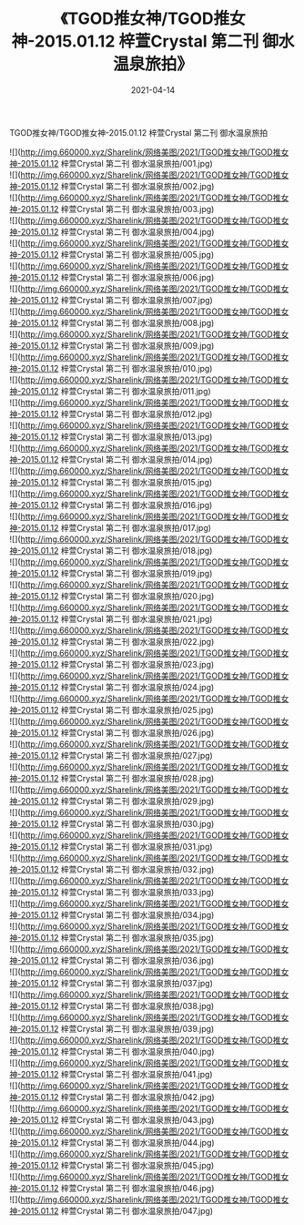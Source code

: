 ﻿---
layout: post
title:  《TGOD推女神/TGOD推女神-2015.01.12 梓萱Crystal 第二刊 御水温泉旅拍》
date:   2021-04-14
img: http://img.660000.xyz/Sharelink/网络美图/2021/TGOD推女神/TGOD推女神-2015.01.12 梓萱Crystal 第二刊 御水温泉旅拍/000.jpg
categories: [美女, 清纯, 唯美]
---

TGOD推女神/TGOD推女神-2015.01.12 梓萱Crystal 第二刊 御水温泉旅拍

 ![](http://img.660000.xyz/Sharelink/网络美图/2021/TGOD推女神/TGOD推女神-2015.01.12 梓萱Crystal 第二刊 御水温泉旅拍/001.jpg) <br>![](http://img.660000.xyz/Sharelink/网络美图/2021/TGOD推女神/TGOD推女神-2015.01.12 梓萱Crystal 第二刊 御水温泉旅拍/002.jpg) <br>![](http://img.660000.xyz/Sharelink/网络美图/2021/TGOD推女神/TGOD推女神-2015.01.12 梓萱Crystal 第二刊 御水温泉旅拍/003.jpg) <br>![](http://img.660000.xyz/Sharelink/网络美图/2021/TGOD推女神/TGOD推女神-2015.01.12 梓萱Crystal 第二刊 御水温泉旅拍/004.jpg) <br>![](http://img.660000.xyz/Sharelink/网络美图/2021/TGOD推女神/TGOD推女神-2015.01.12 梓萱Crystal 第二刊 御水温泉旅拍/005.jpg) <br>![](http://img.660000.xyz/Sharelink/网络美图/2021/TGOD推女神/TGOD推女神-2015.01.12 梓萱Crystal 第二刊 御水温泉旅拍/006.jpg) <br>![](http://img.660000.xyz/Sharelink/网络美图/2021/TGOD推女神/TGOD推女神-2015.01.12 梓萱Crystal 第二刊 御水温泉旅拍/007.jpg) <br>![](http://img.660000.xyz/Sharelink/网络美图/2021/TGOD推女神/TGOD推女神-2015.01.12 梓萱Crystal 第二刊 御水温泉旅拍/008.jpg) <br>![](http://img.660000.xyz/Sharelink/网络美图/2021/TGOD推女神/TGOD推女神-2015.01.12 梓萱Crystal 第二刊 御水温泉旅拍/009.jpg) <br>![](http://img.660000.xyz/Sharelink/网络美图/2021/TGOD推女神/TGOD推女神-2015.01.12 梓萱Crystal 第二刊 御水温泉旅拍/010.jpg) <br>![](http://img.660000.xyz/Sharelink/网络美图/2021/TGOD推女神/TGOD推女神-2015.01.12 梓萱Crystal 第二刊 御水温泉旅拍/011.jpg) <br>![](http://img.660000.xyz/Sharelink/网络美图/2021/TGOD推女神/TGOD推女神-2015.01.12 梓萱Crystal 第二刊 御水温泉旅拍/012.jpg) <br>![](http://img.660000.xyz/Sharelink/网络美图/2021/TGOD推女神/TGOD推女神-2015.01.12 梓萱Crystal 第二刊 御水温泉旅拍/013.jpg) <br>![](http://img.660000.xyz/Sharelink/网络美图/2021/TGOD推女神/TGOD推女神-2015.01.12 梓萱Crystal 第二刊 御水温泉旅拍/014.jpg) <br>![](http://img.660000.xyz/Sharelink/网络美图/2021/TGOD推女神/TGOD推女神-2015.01.12 梓萱Crystal 第二刊 御水温泉旅拍/015.jpg) <br>![](http://img.660000.xyz/Sharelink/网络美图/2021/TGOD推女神/TGOD推女神-2015.01.12 梓萱Crystal 第二刊 御水温泉旅拍/016.jpg) <br>![](http://img.660000.xyz/Sharelink/网络美图/2021/TGOD推女神/TGOD推女神-2015.01.12 梓萱Crystal 第二刊 御水温泉旅拍/017.jpg) <br>![](http://img.660000.xyz/Sharelink/网络美图/2021/TGOD推女神/TGOD推女神-2015.01.12 梓萱Crystal 第二刊 御水温泉旅拍/018.jpg) <br>![](http://img.660000.xyz/Sharelink/网络美图/2021/TGOD推女神/TGOD推女神-2015.01.12 梓萱Crystal 第二刊 御水温泉旅拍/019.jpg) <br>![](http://img.660000.xyz/Sharelink/网络美图/2021/TGOD推女神/TGOD推女神-2015.01.12 梓萱Crystal 第二刊 御水温泉旅拍/020.jpg) <br>![](http://img.660000.xyz/Sharelink/网络美图/2021/TGOD推女神/TGOD推女神-2015.01.12 梓萱Crystal 第二刊 御水温泉旅拍/021.jpg) <br>![](http://img.660000.xyz/Sharelink/网络美图/2021/TGOD推女神/TGOD推女神-2015.01.12 梓萱Crystal 第二刊 御水温泉旅拍/022.jpg) <br>![](http://img.660000.xyz/Sharelink/网络美图/2021/TGOD推女神/TGOD推女神-2015.01.12 梓萱Crystal 第二刊 御水温泉旅拍/023.jpg) <br>![](http://img.660000.xyz/Sharelink/网络美图/2021/TGOD推女神/TGOD推女神-2015.01.12 梓萱Crystal 第二刊 御水温泉旅拍/024.jpg) <br>![](http://img.660000.xyz/Sharelink/网络美图/2021/TGOD推女神/TGOD推女神-2015.01.12 梓萱Crystal 第二刊 御水温泉旅拍/025.jpg) <br>![](http://img.660000.xyz/Sharelink/网络美图/2021/TGOD推女神/TGOD推女神-2015.01.12 梓萱Crystal 第二刊 御水温泉旅拍/026.jpg) <br>![](http://img.660000.xyz/Sharelink/网络美图/2021/TGOD推女神/TGOD推女神-2015.01.12 梓萱Crystal 第二刊 御水温泉旅拍/027.jpg) <br>![](http://img.660000.xyz/Sharelink/网络美图/2021/TGOD推女神/TGOD推女神-2015.01.12 梓萱Crystal 第二刊 御水温泉旅拍/028.jpg) <br>![](http://img.660000.xyz/Sharelink/网络美图/2021/TGOD推女神/TGOD推女神-2015.01.12 梓萱Crystal 第二刊 御水温泉旅拍/029.jpg) <br>![](http://img.660000.xyz/Sharelink/网络美图/2021/TGOD推女神/TGOD推女神-2015.01.12 梓萱Crystal 第二刊 御水温泉旅拍/030.jpg) <br>![](http://img.660000.xyz/Sharelink/网络美图/2021/TGOD推女神/TGOD推女神-2015.01.12 梓萱Crystal 第二刊 御水温泉旅拍/031.jpg) <br>![](http://img.660000.xyz/Sharelink/网络美图/2021/TGOD推女神/TGOD推女神-2015.01.12 梓萱Crystal 第二刊 御水温泉旅拍/032.jpg) <br>![](http://img.660000.xyz/Sharelink/网络美图/2021/TGOD推女神/TGOD推女神-2015.01.12 梓萱Crystal 第二刊 御水温泉旅拍/033.jpg) <br>![](http://img.660000.xyz/Sharelink/网络美图/2021/TGOD推女神/TGOD推女神-2015.01.12 梓萱Crystal 第二刊 御水温泉旅拍/034.jpg) <br>![](http://img.660000.xyz/Sharelink/网络美图/2021/TGOD推女神/TGOD推女神-2015.01.12 梓萱Crystal 第二刊 御水温泉旅拍/035.jpg) <br>![](http://img.660000.xyz/Sharelink/网络美图/2021/TGOD推女神/TGOD推女神-2015.01.12 梓萱Crystal 第二刊 御水温泉旅拍/036.jpg) <br>![](http://img.660000.xyz/Sharelink/网络美图/2021/TGOD推女神/TGOD推女神-2015.01.12 梓萱Crystal 第二刊 御水温泉旅拍/037.jpg) <br>![](http://img.660000.xyz/Sharelink/网络美图/2021/TGOD推女神/TGOD推女神-2015.01.12 梓萱Crystal 第二刊 御水温泉旅拍/038.jpg) <br>![](http://img.660000.xyz/Sharelink/网络美图/2021/TGOD推女神/TGOD推女神-2015.01.12 梓萱Crystal 第二刊 御水温泉旅拍/039.jpg) <br>![](http://img.660000.xyz/Sharelink/网络美图/2021/TGOD推女神/TGOD推女神-2015.01.12 梓萱Crystal 第二刊 御水温泉旅拍/040.jpg) <br>![](http://img.660000.xyz/Sharelink/网络美图/2021/TGOD推女神/TGOD推女神-2015.01.12 梓萱Crystal 第二刊 御水温泉旅拍/041.jpg) <br>![](http://img.660000.xyz/Sharelink/网络美图/2021/TGOD推女神/TGOD推女神-2015.01.12 梓萱Crystal 第二刊 御水温泉旅拍/042.jpg) <br>![](http://img.660000.xyz/Sharelink/网络美图/2021/TGOD推女神/TGOD推女神-2015.01.12 梓萱Crystal 第二刊 御水温泉旅拍/043.jpg) <br>![](http://img.660000.xyz/Sharelink/网络美图/2021/TGOD推女神/TGOD推女神-2015.01.12 梓萱Crystal 第二刊 御水温泉旅拍/044.jpg) <br>![](http://img.660000.xyz/Sharelink/网络美图/2021/TGOD推女神/TGOD推女神-2015.01.12 梓萱Crystal 第二刊 御水温泉旅拍/045.jpg) <br>![](http://img.660000.xyz/Sharelink/网络美图/2021/TGOD推女神/TGOD推女神-2015.01.12 梓萱Crystal 第二刊 御水温泉旅拍/046.jpg) <br>![](http://img.660000.xyz/Sharelink/网络美图/2021/TGOD推女神/TGOD推女神-2015.01.12 梓萱Crystal 第二刊 御水温泉旅拍/047.jpg) <br>
